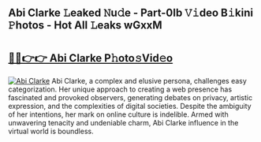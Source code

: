 ## Abi Clarke 𝙻eaked 𝙽u𝚍e - Part-0Ib 𝚅𝚒deo B𝚒kini 𝙿hotos - Hot All 𝙻eaks wGxxM

# <h2><a href="http://ld12hd.urlbe.top/?page=Abi+Clarke">🔗🔗👉👉 Abi Clarke P𝚑oto𝚜Vid𝚎o</a></h2>

[![Abi Clarke](https://i.imgur.com/eBuTRDB.gif)](http://ld12hd.urlbe.top/?page=Abi+Clarke)
Abi Clarke, a complex and elusive persona, challenges easy categorization. Her unique approach to creating a web presence has fascinated and provoked observers, generating debates on privacy, artistic expression, and the complexities of digital societies. Despite the ambiguity of her intentions, her mark on online culture is indelible. Armed with unwavering tenacity and undeniable charm, Abi Clarke influence in the virtual world is boundless.
